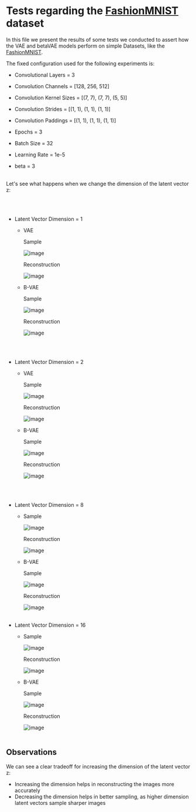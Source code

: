 # Tests regarding the [FashionMNIST](https://github.com/zalandoresearch/fashion-mnist) dataset

In this file we present the results of some tests we conducted to assert how the VAE and betaVAE models perform on simple Datasets, like the [FashionMNIST](https://github.com/zalandoresearch/fashion-mnist).

The fixed configuration used for the following experiments is:

- Convolutional Layers = 3
- Convolution Channels = \[128, 256, 512\]
- Convolution Kernel Sizes = \[(7, 7), (7, 7), (5, 5)\]
- Convolution Strides = \[(1, 1), (1, 1), (1, 1)\]
- Convolution Paddings = \[(1, 1), (1, 1), (1, 1)\]

- Epochs = 3
- Batch Size = 32
- Learning Rate = 1e-5
- beta = 3
<br> </br>


Let's see what happens when we change the dimension of the latent vector z:

<br> </br>
- Latent Vector Dimension = 1
    
    - VAE

        Sample

        ![image](./images/fmnist_z_1_s.png)

        Reconstruction

        ![image](./images/fmnist_z_1_r.png)

    - B-VAE

        Sample

        ![image](./images/fmnist_z_1_s_B_3.png)

        Reconstruction

        ![image](./images/fmnist_z_1_r_B_3.png)

<br> </br>
- Latent Vector Dimension = 2

    - VAE

        Sample

        ![image](./images/fmnist_z_2_s.png)

        Reconstruction

        ![image](./images/fmnist_z_2_r.png)

    - B-VAE

        Sample

        ![image](./images/fmnist_z_2_s_B_3.png)

        Reconstruction

        ![image](./images/fmnist_z_2_r_B_3.png)

<br> </br>
- Latent Vector Dimension = 8

    - Sample

        ![image](./images/fmnist_z_8_s.png)

        Reconstruction

        ![image](./images/fmnist_z_8_r.png)

    - B-VAE

        Sample

        ![image](./images/fmnist_z_8_s_B_3.png)

        Reconstruction

        ![image](./images/fmnist_z_8_r_B_3.png)
<br> </br>

- Latent Vector Dimension = 16

    - Sample

        ![image](./images/fmnist_z_16_s.png)

        Reconstruction

        ![image](./images/fmnist_z_16_r.png)

    - B-VAE

        Sample

        ![image](./images/fmnist_z_16_s_B_3.png)

        Reconstruction

        ![image](./images/fmnist_z_16_r_B_3.png)
<br> </br>


## Observations

We can see a clear tradeoff for increasing the dimension of the latent vector z:
- Increasing the dimension helps in reconstructing the images more accurately
- Decreasing the dimension helps in better sampling, as higher dimension latent vectors sample sharper images
